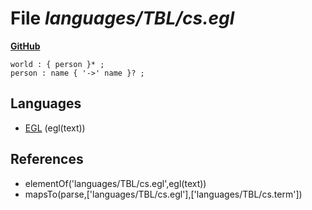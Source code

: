 # File _languages/TBL/cs.egl_
**[GitHub](https://github.com/softlang/yas/blob/master/languages/TBL/cs.egl)**
```
world : { person }* ;
person : name { '->' name }? ;
```

## Languages
* [EGL](../languages/EGL.md) (egl(text))

## References
* elementOf('languages/TBL/cs.egl',egl(text))
* mapsTo(parse,['languages/TBL/cs.egl'],['languages/TBL/cs.term'])
